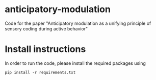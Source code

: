 # anticipatory-modulation
Code for the paper "Anticipatory modulation as a unifying principle of sensory coding during active behavior"

# Install instructions
In order to run the code, please install the required packages using

```
pip install -r requirements.txt
```
